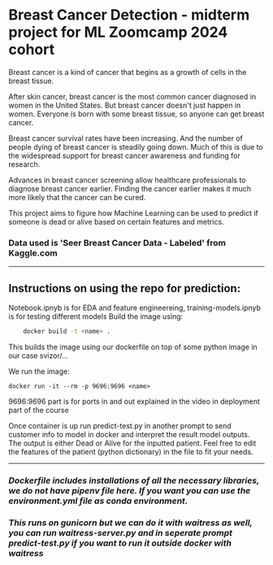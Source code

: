 # Breast Cancer Detection - midterm project for ML Zoomcamp 2024 cohort

Breast cancer is a kind of cancer that begins as a growth of cells in the breast tissue.

After skin cancer, breast cancer is the most common cancer diagnosed in women in the United States. But breast cancer doesn't just happen in women. Everyone is born with some breast tissue, so anyone can get breast cancer.

Breast cancer survival rates have been increasing. And the number of people dying of breast cancer is steadily going down. Much of this is due to the widespread support for breast cancer awareness and funding for research.

Advances in breast cancer screening allow healthcare professionals to diagnose breast cancer earlier. Finding the cancer earlier makes it much more likely that the cancer can be cured. 

This project aims to figure how Machine Learning can be used to predict if someone is dead or alive based on certain features and metrics.

### Data used is 'Seer Breast Cancer Data - Labeled' from Kaggle.com

---

## Instructions on using the repo for prediction:
Notebook.ipnyb is for EDA and feature engineereing, training-models.ipnyb is for testing different models
Build the image using: 

```bash
    docker build -t <name> .
```

This builds the <name> image using our dockerfile on top of some python image in our case svizor/...

We run the image: 

```bach
docker run -it --rm -p 9696:9696 <name>
```

9696:9696 part is for ports in and out explained in the video in deployment part of the course

Once container is up run predict-test.py in another prompt to send customer info to model in docker and interpret the result model outputs. The output is either Dead or Alive for the inputted patient. Feel free to edit the features of the patient (python dictionary) in the file to fit your needs.

---

### *Dockerfile includes installations of all the necessary libraries, we do not have pipenv file here. If you want you can use the environment.yml file as conda environment.*
### *This runs on gunicorn but we can do it with waitress as well, you can run waitress-server.py and in seperate prompt predict-test.py if you want to run it outside docker with waitress*
